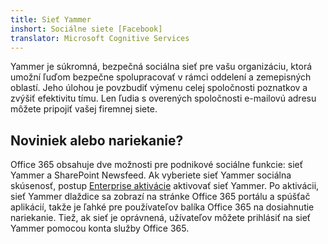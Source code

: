 ```yaml
---
title: Sieť Yammer
inshort: Sociálne siete [Facebook]
translator: Microsoft Cognitive Services
---
```


Yammer je súkromná, bezpečná sociálna sieť pre vašu organizáciu, ktorá umožní ľuďom bezpečne spolupracovať v rámci oddelení a zemepisných oblastí. Jeho úlohou je povzbudiť výmenu celej spoločnosti poznatkov a zvýšiť efektivitu tímu. Len ľudia s overených spoločnosti e-mailovú adresu môžete pripojiť vašej firemnej siete.

## Noviniek alebo nariekanie?
Office 365 obsahuje dve možnosti pre podnikové sociálne funkcie: sieť Yammer a SharePoint Newsfeed. Ak vyberiete sieť Yammer sociálna skúsenosť, postup [Enterprise aktivácie](https://support.office.com/en-us/article/Enterprise-Activation-process-4f924c74-87d2-49d0-a4f6-cba3ce2b0e7c) aktivovať sieť Yammer. Po aktivácii, sieť Yammer dlaždice sa zobrazí na stránke Office 365 portálu a spúšťač aplikácií, takže je ľahké pre používateľov balíka Office 365 na dosiahnutie nariekanie. Tiež, ak sieť je oprávnená, užívateľov môžete prihlásiť na sieť Yammer pomocou konta služby Office 365.



